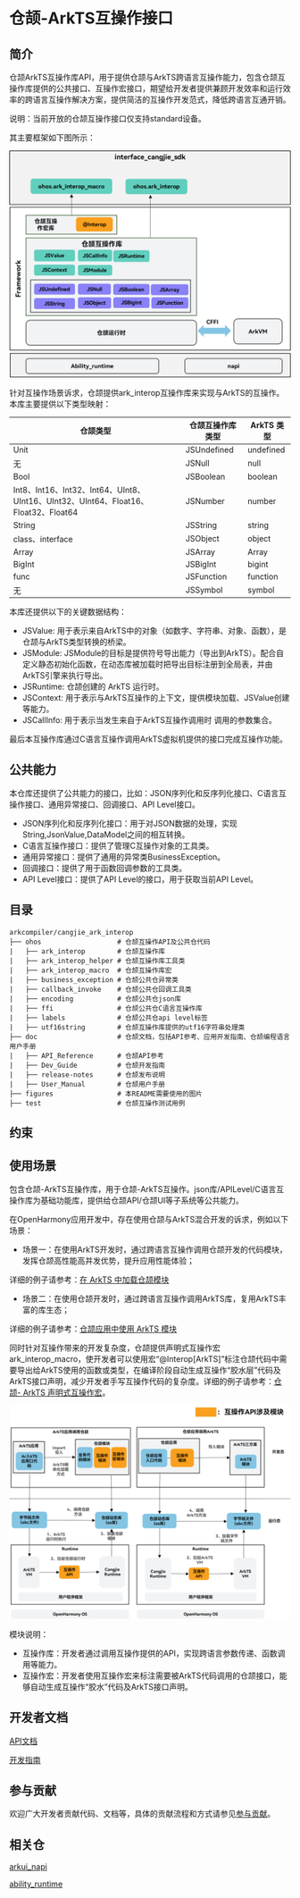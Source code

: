 # 仓颉-ArkTS互操作接口

## 简介

仓颉ArkTS互操作库API，用于提供仓颉与ArkTS跨语言互操作能力，包含仓颉互操作库提供的公共接口、互操作宏接口，期望给开发者提供兼顾开发效率和运行效率的跨语言互操作解决方案，提供简洁的互操作开发范式，降低跨语言互通开销。

说明：当前开放的仓颉互操作接口仅支持standard设备。

其主要框架如下图所示：

![仓颉互操作API框架](./figures/cangjie-interop.png)

针对互操作场景诉求，仓颉提供ark_interop互操作库来实现与ArkTS的互操作。本库主要提供以下类型映射：

| **仓颉类型**                                                 | **仓颉互操作库类型** | **ArkTS  类型** |
| ------------------------------------------------------------ | -------------------- | --------------- |
| Unit                                                         | JSUndefined          | undefined       |
| 无                                                           | JSNull               | null            |
| Bool                                                         | JSBoolean            | boolean         |
| Int8、Int16、Int32、Int64、UInt8、UInt16、UInt32、UInt64、Float16、Float32、Float64 | JSNumber             | number          |
| String                                                       | JSString             | string          |
| class、interface                                             | JSObject             | object          |
| Array                                                        | JSArray              | Array           |
| BigInt                                                       | JSBigInt             | bigint          |
| func                                                         | JSFunction           | function        |
| 无                                                           | JSSymbol             | symbol          |

本库还提供以下的关键数据结构：

- JSValue: 用于表示来自ArkTS中的对象（如数字、字符串、对象、函数），是仓颉与ArkTS类型转换的桥梁。
- JSModule: JSModule的目标是提供符号导出能力（导出到ArkTS）。配合自定义静态初始化函数，在动态库被加载时把导出目标注册到全局表，并由ArkTS引擎来执行导出。
- JSRuntime: 仓颉创建的 ArkTS 运行时。
- JSContext: 用于表示与ArkTS互操作的上下文，提供模块加载、JSValue创建等能力。
- JSCallInfo: 用于表示当发生来自于ArkTS互操作调用时 调用的参数集合。

最后本互操作库通过C语言互操作调用ArkTS虚拟机提供的接口完成互操作功能。

## 公共能力

本仓库还提供了公共能力的接口，比如：JSON序列化和反序列化接口、C语言互操作接口、通用异常接口、回调接口、API Level接口。

- JSON序列化和反序列化接口：用于对JSON数据的处理，实现String,JsonValue,DataModel之间的相互转换。
- C语言互操作接口：提供了管理C互操作对象的工具类。
- 通用异常接口：提供了通用的异常类BusinessException。
- 回调接口：提供了用于函数回调参数的工具类。
- API Level接口：提供了API Level的接口，用于获取当前API Level。


## 目录

```text
arkcompiler/cangjie_ark_interop
├── ohos                   # 仓颉互操作API及公共仓代码
|   ├── ark_interop        # 仓颉互操作库
|   ├── ark_interop_helper # 仓颉互操作库工具类
|   ├── ark_interop_macro  # 仓颉互操作库宏
|   ├── business_exception # 仓颉公共仓异常类
|   ├── callback_invoke    # 仓颉公共仓回调工具类
|   ├── encoding           # 仓颉公共仓json库
|   ├── ffi                # 仓颉公共仓C语言互操作库
|   ├── labels             # 仓颉公共仓api level标签
|   ├── utf16string        # 仓颉互操作库提供的utf16字符串处理类
├── doc                    # 仓颉文档，包括API参考、应用开发指南、仓颉编程语言用户手册
|   ├── API_Reference      # 仓颉API参考
|   ├── Dev_Guide          # 仓颉开发指南
|   ├── release-notes      # 仓颉发布说明
|   ├── User_Manual        # 仓颉用户手册
├── figures                # 本README需要使用的图片
├── test                   # 仓颉互操作测试用例
```

## 约束

## 使用场景

包含仓颉-ArkTS互操作库，用于仓颉-ArkTS互操作。json库/APILevel/C语言互操作库为基础功能库，提供给仓颉API/仓颉UI等子系统等公共能力。

在OpenHarmony应用开发中，存在使用仓颉与ArkTS混合开发的诉求，例如以下场景：

- 场景一：在使用ArkTS开发时，通过跨语言互操作调用仓颉开发的代码模块，发挥仓颉高性能高并发优势，提升应用性能体验；

详细的例子请参考：[在 ArkTS 中加载仓颉模块](https://gitcode.com/openharmony-sig/arkcompiler_cangjie_ark_interop/blob/master/doc/User_Manual/source_zh_cn/FFI/cangjie-arkts/arkts_import_cangjie.md)

- 场景二：在使用仓颉开发时，通过跨语言互操作调用ArkTS库，复用ArkTS丰富的库生态；

详细的例子请参考：[仓颉应用中使用 ArkTS 模块](https://gitcode.com/openharmony-sig/arkcompiler_cangjie_ark_interop/blob/master/doc/User_Manual/source_zh_cn/FFI/cangjie-arkts/using_arkts_module.md)

同时针对互操作带来的开发复杂度，仓颉提供声明式互操作宏ark_interop_macro，使开发者可以使用宏“@Interop[ArkTS]”标注仓颉代码中需要导出给ArkTS使用的函数或类型，在编译阶段自动生成互操作“胶水层”代码及ArkTS接口声明，减少开发者手写互操作代码的复杂度。详细的例子请参考：[仓颉- ArkTS 声明式互操作宏](https://gitcode.com/openharmony-sig/arkcompiler_cangjie_ark_interop/blob/master/doc/User_Manual/source_zh_cn/FFI/cangjie-arkts/interoperability_macro.md)。

![仓颉互操作流程图](./figures/api.png)

模块说明：

- 互操作库：开发者通过调用互操作提供的API，实现跨语言参数传递、函数调用等能力。
- 互操作宏：开发者使用互操作宏来标注需要被ArkTS代码调用的仓颉接口，能够自动生成互操作“胶水”代码及ArkTS接口声明。

## 开发者文档

[API文档](https://gitcode.com/openharmony-sig/arkcompiler_cangjie_ark_interop/blob/master/doc/API_Reference/source_zh_cn/arkinterop/cj-apis-ark_interop.md)

[开发指南](https://gitcode.com/openharmony-sig/arkcompiler_cangjie_ark_interop/blob/master/doc/Dev_Guide/summary_cjnative_ohos.md)

## 参与贡献

欢迎广大开发者贡献代码、文档等，具体的贡献流程和方式请参见[参与贡献](https://gitcode.com/openharmony/docs/blob/master/zh-cn/contribute/%E5%8F%82%E4%B8%8E%E8%B4%A1%E7%8C%AE.md)。

## 相关仓

[arkui_napi](https://gitee.com/openharmony/arkui_napi)

[ability_runtime](https://gitee.com/openharmony/ability_ability_runtime)